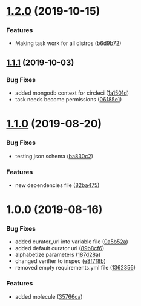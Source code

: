 # [1.2.0](https://github.com/mongodb-ansible-roles/ansible-role-curator/compare/v1.1.1...v1.2.0) (2019-10-15)


### Features

* Making task work for all distros ([b6d9b72](https://github.com/mongodb-ansible-roles/ansible-role-curator/commit/b6d9b72f34328540adb8598ef44528039cb47376))

## [1.1.1](https://github.com/mongodb-ansible-roles/ansible-role-curator/compare/v1.1.0...v1.1.1) (2019-10-03)


### Bug Fixes

* added mongodb context for circleci ([1a1501d](https://github.com/mongodb-ansible-roles/ansible-role-curator/commit/1a1501d))
* task needs become permissions ([06185e1](https://github.com/mongodb-ansible-roles/ansible-role-curator/commit/06185e1))

# [1.1.0](https://github.com/mongodb-ansible-roles/ansible-role-curator/compare/v1.0.0...v1.1.0) (2019-08-20)


### Bug Fixes

* testing json schema ([ba830c2](https://github.com/mongodb-ansible-roles/ansible-role-curator/commit/ba830c2))


### Features

* new dependencies file ([82ba475](https://github.com/mongodb-ansible-roles/ansible-role-curator/commit/82ba475))

# 1.0.0 (2019-08-16)


### Bug Fixes

* added curator_url into variable file ([0a5b52a](https://github.com/mongodb-ansible-roles/ansible-role-curator/commit/0a5b52a))
* added default curator url ([89b8cf6](https://github.com/mongodb-ansible-roles/ansible-role-curator/commit/89b8cf6))
* alphabetize parameters ([187d28a](https://github.com/mongodb-ansible-roles/ansible-role-curator/commit/187d28a))
* changed verifier to inspec ([e8f7f8b](https://github.com/mongodb-ansible-roles/ansible-role-curator/commit/e8f7f8b))
* removed empty requirements.yml file ([1362356](https://github.com/mongodb-ansible-roles/ansible-role-curator/commit/1362356))


### Features

* added molecule ([35766ca](https://github.com/mongodb-ansible-roles/ansible-role-curator/commit/35766ca))
